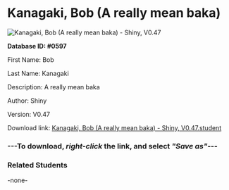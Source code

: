 # Kanagaki, Bob (A really mean baka)

<img src="Files/Kanagaki, Bob (A really mean baka).png" title="Kanagaki, Bob (A really mean baka) - Shiny, V0.47">

**Database ID: #0597**

First Name: Bob

Last Name: Kanagaki

Description: A really mean baka

Author: Shiny

Version: V0.47

Download link: <a href="https://raw.githubusercontent.com/Arbiter1223/Daigaku-Gurashi-Custom-Students/master/Files/Student Files/Kanagaki%2C%20Bob%20(A%20really%20mean%20baka)%20-%20Shiny%2C%20V0.47.student">Kanagaki, Bob (A really mean baka) - Shiny, V0.47.student</a>

### ---**To download, _right-click_ the link, and select _"Save as"_**---

### Related Students

-none-
